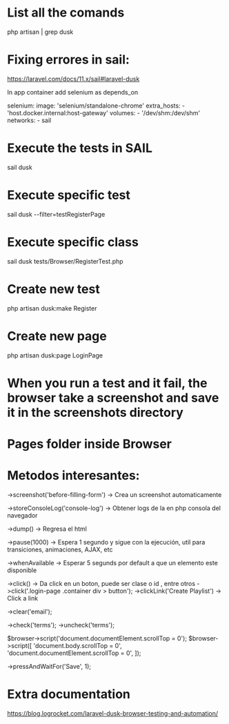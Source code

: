# List all the comands
php artisan | grep dusk

# Fixing errores in sail:
https://laravel.com/docs/11.x/sail#laravel-dusk

In app container add selenium as depends_on

selenium:
        image: 'selenium/standalone-chrome'
        extra_hosts:
        - 'host.docker.internal:host-gateway'
        volumes:
            - '/dev/shm:/dev/shm'
        networks:
            - sail


# Execute the tests in SAIL
sail dusk

# Execute specific test
sail dusk --filter=testRegisterPage

# Execute specific class
sail dusk tests/Browser/RegisterTest.php

# Create new test
php artisan dusk:make Register

# Create new page
php artisan dusk:page LoginPage

# When you run a test and it fail, the browser take a screenshot and save it in the screenshots directory 

# Pages folder inside Browser

# Metodos interesantes:
->screenshot('before-filling-form') -> Crea un screenshot automaticamente

->storeConsoleLog('console-log') -> Obtener logs de la en php consola del navegador

->dump() -> Regresa el html

->pause(1000) -> Espera 1 segundo y sigue con la ejecución, util para transiciones, animaciones, AJAX, etc

->whenAvailable -> Esperar 5 segunds por default a que un elemento este disponible

->click() -> Da click en un boton, puede ser clase o id , entre otros
->click('.login-page .container div > button');
->clickLink('Create Playlist') -> Click a link 

->clear('email');

->check('terms');
->uncheck('terms');

$browser->script('document.documentElement.scrollTop = 0');
$browser->script([
    'document.body.scrollTop = 0',
    'document.documentElement.scrollTop = 0',
]);
 
->pressAndWaitFor('Save', 1);

# Extra documentation
https://blog.logrocket.com/laravel-dusk-browser-testing-and-automation/
